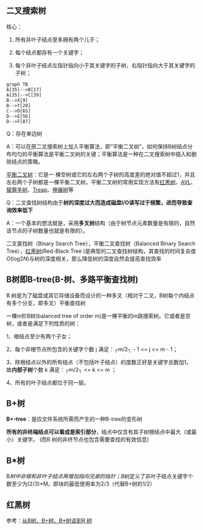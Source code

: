 ## 二叉搜索树

核心：

1. 所有非叶子结点至多拥有两个儿子；

2. 每个结点都存有一个关键字；

3. 每个非叶子结点左指针指向小于其关键字的子树，右指针指向大于其关键字的子树；

```mermaid
graph TB  
A[35]-->B[17]
A[35]-->C[39]
B-->X[9]
B-->Y[28]
C-->D[65]
D-->E[56]
D-->F[87]
```

Q：存在单边树

A：可以在原二叉搜索树上加入平衡算法，即“平衡二叉树”，如何保持B树结点分布均匀的平衡算法是平衡二叉树的关键；平衡算法是一种在二叉搜索树中插入和删除结点的策略。

[平衡二叉树]([https://baike.baidu.com/item/%E5%B9%B3%E8%A1%A1%E4%BA%8C%E5%8F%89%E6%A0%91/10421057?fr=aladdin](https://baike.baidu.com/item/平衡二叉树/10421057?fr=aladdin))：它是一 棵空树或它的左右两个子树的高度差的绝对值不超过1，并且左右两个子树都是一棵平衡二叉树。平衡二叉树的常用实现方法有[红黑树](https://baike.baidu.com/item/红黑树/2413209)、[AVL](https://baike.baidu.com/item/AVL/7543015)、[替罪羊树](https://baike.baidu.com/item/替罪羊树/13859070)、[Treap](https://baike.baidu.com/item/Treap)、[伸展树](https://baike.baidu.com/item/伸展树/7003945)等



Q：二叉查找树结构由于**树的深度过大而造成磁盘I/O读写过于频繁，进而导致查询效率低下**

A：一个基本的想法就是，采用**多叉树**结构（由于树节点元素数量是有限的，自然该节点的子树数量也就是有限的）。

二叉查找树（Binary Search Tree），平衡二叉查找树（Balanced Binary Search Tree），[红黑树](http://blog.csdn.net/v_JULY_v/category/774945.aspx)(Red-Black Tree )是典型的二叉查找树结构，其查找的时间复杂度*O*(log2*N*)与树的深度相关，那么降低树的深度自然会提高查找效率

## B树即B-tree(B-树、多路平衡查找树)

B 树是为了磁盘或其它存储设备而设计的一种多叉（相对于二叉，B树每个内结点有多个分支，即多叉）平衡查找树

一棵m阶B树(balanced tree of order m)是一棵平衡的m路搜索树。它或者是空树，或者是满足下列性质的树：

1、根结点至少有两个子女；

2、每个非根节点所包含的关键字个数 j 满足：┌m/2┐ - 1 <= j <= m - 1；

3、除根结点以外的所有结点（不包括叶子结点）的度数正好是关键字总数加1，故**内部子树**个数 k 满足：┌m/2┐ <= k <= m ；

4、所有的叶子结点都位于同一层。

## B+树

**B+-tree**：是应文件系统所需而产生的一种B-tree的变形树

**所有的非终端结点可以看成是索引部分**，结点中仅含有其子树根结点中最大（或最小）关键字。 (而B 树的非终节点也包含需要查找的有效信息)



## B*树

B*树中非根和非叶子结点再增加指向兄弟的指针；B*树定义了非叶子结点关键字个数至少为(2/3)*M，即块的最低使用率为2/3（代替B+树的1/2）

## 红黑树





参考：[从B树、B+树、B*树谈到R 树](https://blog.csdn.net/v_JULY_v/article/details/6530142/)